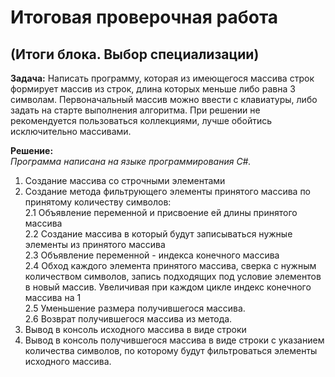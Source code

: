 # Итоговая проверочная работа

## (Итоги блока. Выбор специализации)

**Задача:** Написать программу, которая из имеющегося массива строк формирует массив из строк, длина которых меньше либо равна 3 символам. Первоначальный массив можно ввести с клавиатуры, либо задать на старте выполнения алгоритма. При решении не рекомендуется пользоваться коллекциями, лучше обойтись исключительно массивами.

**Решение:**<br>
_Программа написана на языке программирования C#._
1. Создание массива со строчными элементами<br>
2. Создание метода фильтрующего элементы принятого массива по принятому количеству символов:<br>
2.1 Объявление переменной и присвоение ей длины принятого массива<br>
2.2 Создание массива в который будут записываться нужные элементы из принятого массива<br>
2.3 Объявление переменной - индекса конечного массива<br>
2.4 Обход каждого элемента принятого массива, сверка с нужным количеством символов, запись подходящих под условие элементов в новый массив. Увеличивая при каждом цикле индекс конечного массива на 1<br>
2.5 Уменьшение размера получившегося массива.<br>
2.6 Возврат получившегося массива из метода.<br>
3. Вывод в консоль исходного массива в виде строки
4. Вывод в консоль получившегося массива в виде строки с указанием количества символов, по которому будут фильтроваться элементы исходного массива.
